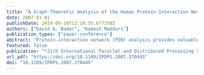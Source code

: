 ```yaml
---
title: "A Graph-Theoretic Analysis of the Human Protein-Interaction Network Using Multicore Parallel Algorithms"
date: 2007-01-01
publishDate: 2019-09-10T12:18:35.677358Z
authors: ["David A. Bader", "Kamesh Madduri"]
publication_types: ["paper-conference"]
abstract: "Protein-interaction network (PIN) analysis provides valuable insight into an organism's functional organization and evolutionary behavior. In this paper, we study a PIN formed by high-confidence human protein interactions obtained from various public interaction databases. This is the largest human PIN studied to date, comprising nearly 18,000 proteins and 44,000 interactions. A novel contribution of this paper is the computation of betweenness centrality, a graph-theoretic metric that is found to be positively correlated with the essentiality and evolutionary age of a protein. We observe that proteins with high betweenness centrality, but low connectivity are abundant in the human PIN. We have designed an efficient and portable parallel implementation for the calculation of this compute-intensive centrality metric. On the Sun Fire T2000 server with the UltraSparc T1 (Niagara) processor, we achieve a relative speedup of about 16 using 32 threads for a typical instance of betweenness centrality, reducing the running time from several minutes to 13 seconds."
featured: false
publication: "*21th International Parallel and Distributed Processing Symposium (IPDPS 2007), Proceedings, 26-30 March 2007, Long Beach, California, USA*"
url_pdf: "https://doi.org/10.1109/IPDPS.2007.370445"
doi: "10.1109/IPDPS.2007.370445"
---
```


